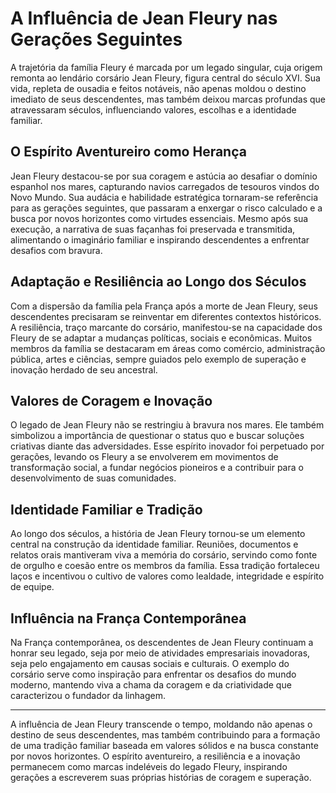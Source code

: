 # A Influência de Jean Fleury nas Gerações Seguintes

A trajetória da família Fleury é marcada por um legado singular, cuja origem remonta ao lendário corsário Jean Fleury, figura central do século XVI. Sua vida, repleta de ousadia e feitos notáveis, não apenas moldou o destino imediato de seus descendentes, mas também deixou marcas profundas que atravessaram séculos, influenciando valores, escolhas e a identidade familiar.

## O Espírito Aventureiro como Herança

Jean Fleury destacou-se por sua coragem e astúcia ao desafiar o domínio espanhol nos mares, capturando navios carregados de tesouros vindos do Novo Mundo. Sua audácia e habilidade estratégica tornaram-se referência para as gerações seguintes, que passaram a enxergar o risco calculado e a busca por novos horizontes como virtudes essenciais. Mesmo após sua execução, a narrativa de suas façanhas foi preservada e transmitida, alimentando o imaginário familiar e inspirando descendentes a enfrentar desafios com bravura.

## Adaptação e Resiliência ao Longo dos Séculos

Com a dispersão da família pela França após a morte de Jean Fleury, seus descendentes precisaram se reinventar em diferentes contextos históricos. A resiliência, traço marcante do corsário, manifestou-se na capacidade dos Fleury de se adaptar a mudanças políticas, sociais e econômicas. Muitos membros da família se destacaram em áreas como comércio, administração pública, artes e ciências, sempre guiados pelo exemplo de superação e inovação herdado de seu ancestral.

## Valores de Coragem e Inovação

O legado de Jean Fleury não se restringiu à bravura nos mares. Ele também simbolizou a importância de questionar o status quo e buscar soluções criativas diante das adversidades. Esse espírito inovador foi perpetuado por gerações, levando os Fleury a se envolverem em movimentos de transformação social, a fundar negócios pioneiros e a contribuir para o desenvolvimento de suas comunidades.

## Identidade Familiar e Tradição

Ao longo dos séculos, a história de Jean Fleury tornou-se um elemento central na construção da identidade familiar. Reuniões, documentos e relatos orais mantiveram viva a memória do corsário, servindo como fonte de orgulho e coesão entre os membros da família. Essa tradição fortaleceu laços e incentivou o cultivo de valores como lealdade, integridade e espírito de equipe.

## Influência na França Contemporânea

Na França contemporânea, os descendentes de Jean Fleury continuam a honrar seu legado, seja por meio de atividades empresariais inovadoras, seja pelo engajamento em causas sociais e culturais. O exemplo do corsário serve como inspiração para enfrentar os desafios do mundo moderno, mantendo viva a chama da coragem e da criatividade que caracterizou o fundador da linhagem.

---

A influência de Jean Fleury transcende o tempo, moldando não apenas o destino de seus descendentes, mas também contribuindo para a formação de uma tradição familiar baseada em valores sólidos e na busca constante por novos horizontes. O espírito aventureiro, a resiliência e a inovação permanecem como marcas indeléveis do legado Fleury, inspirando gerações a escreverem suas próprias histórias de coragem e superação.